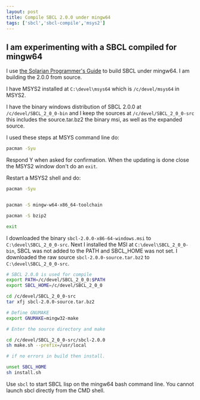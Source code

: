 ```yaml
---
layout: post
title: Compile SBCL 2.0.0 under mingw64
tags: ['sbcl','sbcl-compile','msys2']
---
```

## I am experimenting with a SBCL compiled for mingw64

I use [the Solarian Programmer's Guide](https://solarianprogrammer.com/2019/08/20/building-sbcl-steel-bank-common-lisp-windows/) to build SBCL under mingw64.
I am building the 2.0.0 from source.

I have MSYS2 installed at `C:\devel\msys64` which is `/c/devel/msys64` in MSYS2.

I have the binary windows distribution of SBCL 2.0.0 at `/c/devel/SBCL_2_0_0-bin` and I keep the sources at `/c/devel/SBCL_2_0_0-src` this includes the source.tar.bz2  the binary msi, as well as the expanded source.

I used these steps
at MSYS command line do:

```bash
pacman -Syu
```

Respond Y when asked for confirmation. When the updating is done close the MSYS2 window don't do an `exit`.

Restart a MSYS2 shell and do:

```bash
pacman -Syu


pacman -S mingw-w64-x86_64-toolchain

pacman -S bzip2

exit

```

I downloaded the binary `sbcl-2.0.0-x86-64-windows.msi` to `C:\devel\SBCL_2_0_0-src`. Next I installed the MSI at `C:\devel\SBCL_2_0_0-bin`, SBCL was not added to the PATH and SBCL_HOME was not set. 
I downloaded the raw source `sbcl-2.0.0-source.tar.bz2` to `C:\devel\SBCL_2_0_0-src`.


```bash
# SBCL 2.0.0 is used for compile
export PATH=/c/devel/SBCL_2_0_0:$PATH
export SBCL_HOME=/c/devel/SBCL_2_0_0

cd /c/devel/SBCL_2_0_0-src
tar xfj sbcl-2.0.0-source.tar.bz2

# Define GNUMAKE
export GNUMAKE=mingw32-make

# Enter the source directory and make

cd /c/devel/SBCL_2_0_0-src/sbcl-2.0.0
sh make.sh --prefix=/usr/local

# if no errors in build then install.

unset SBCL_HOME
sh install.sh
```

Use `sbcl` to start SBCL lisp on the mingw64 bash command line. You cannot launch sbcl directly from the CMD shell.
